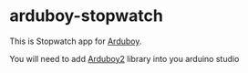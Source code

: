 # arduboy-stopwatch
This is Stopwatch app for [Arduboy](https://arduboy.com/).

You will need to add [Arduboy2](https://github.com/MLXXXp/Arduboy2) library into you arduino studio
